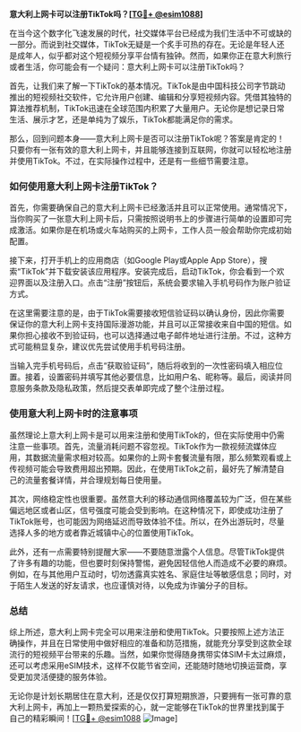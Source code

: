 **意大利上网卡可以注册TikTok吗？[[TG💪+ @esim1088](https://t.me/s/esim1088)]**

在当今这个数字化飞速发展的时代，社交媒体平台已经成为我们生活中不可或缺的一部分。而说到社交媒体，TikTok无疑是一个炙手可热的存在。无论是年轻人还是成年人，似乎都对这个短视频分享平台情有独钟。然而，如果你正在意大利旅行或者生活，你可能会有一个疑问：意大利上网卡可以注册TikTok吗？

首先，让我们来了解一下TikTok的基本情况。TikTok是由中国科技公司字节跳动推出的短视频社交软件，它允许用户创建、编辑和分享短视频内容。凭借其独特的算法推荐机制，TikTok迅速在全球范围内积累了大量用户。无论你是想记录日常生活、展示才艺，还是单纯为了娱乐，TikTok都能满足你的需求。

那么，回到问题本身——意大利上网卡是否可以注册TikTok呢？答案是肯定的！只要你有一张有效的意大利上网卡，并且能够连接到互联网，你就可以轻松地注册并使用TikTok。不过，在实际操作过程中，还是有一些细节需要注意。

### **如何使用意大利上网卡注册TikTok？**

首先，你需要确保自己的意大利上网卡已经激活并且可以正常使用。通常情况下，当你购买了一张意大利上网卡后，只需按照说明书上的步骤进行简单的设置即可完成激活。如果你是在机场或火车站购买的上网卡，工作人员一般会帮助你完成初始配置。

接下来，打开手机上的应用商店（如Google Play或Apple App Store），搜索“TikTok”并下载安装该应用程序。安装完成后，启动TikTok，你会看到一个欢迎界面以及注册入口。点击“注册”按钮后，系统会要求输入手机号码作为账户验证方式。

在这里需要注意的是，由于TikTok需要接收短信验证码以确认身份，因此你需要保证你的意大利上网卡支持国际漫游功能，并且可以正常接收来自中国的短信。如果你担心接收不到验证码，也可以选择通过电子邮件地址进行注册。不过，这种方式可能稍显复杂，建议优先尝试使用手机号码注册。

当输入完手机号码后，点击“获取验证码”，随后将收到的一次性密码填入相应位置。接着，设置密码并填写其他必要信息，比如用户名、昵称等。最后，阅读并同意服务条款及隐私政策，然后提交表单即完成了整个注册过程。

### **使用意大利上网卡时的注意事项**

虽然理论上意大利上网卡是可以用来注册和使用TikTok的，但在实际使用中仍需注意一些事项。首先，流量消耗问题不容忽视。TikTok作为一款视频流媒体应用，其数据流量需求相对较高。如果你的上网卡套餐流量有限，那么频繁观看或上传视频可能会导致费用超出预期。因此，在使用TikTok之前，最好先了解清楚自己的流量套餐详情，并合理规划每日使用量。

其次，网络稳定性也很重要。虽然意大利的移动通信网络覆盖较为广泛，但在某些偏远地区或者山区，信号强度可能会受到影响。在这种情况下，即使成功注册了TikTok账号，也可能因为网络延迟而导致体验不佳。所以，在外出游玩时，尽量选择人多的地方或者靠近城镇中心的位置使用TikTok。

此外，还有一点需要特别提醒大家——不要随意泄露个人信息。尽管TikTok提供了许多有趣的功能，但也要时刻保持警惕，避免因轻信他人而造成不必要的麻烦。例如，在与其他用户互动时，切勿透露真实姓名、家庭住址等敏感信息；同时，对于陌生人发送的好友请求，也应谨慎对待，以免成为诈骗分子的目标。

### **总结**

综上所述，意大利上网卡完全可以用来注册和使用TikTok。只要按照上述方法正确操作，并且在日常使用中做好相应的准备和防范措施，就能充分享受到这款全球流行的短视频平台带来的乐趣。当然，如果你觉得随身携带实体SIM卡太过麻烦，还可以考虑采用eSIM技术，这样不仅能节省空间，还能随时随地切换运营商，享受更加灵活便捷的服务体验。

无论你是计划长期居住在意大利，还是仅仅打算短期旅游，只要拥有一张可靠的意大利上网卡，再加上一颗热爱探索的心，就一定能够在TikTok的世界里找到属于自己的精彩瞬间！[[TG💪+ @esim1088](https://t.me/s/esim1088) ![Image](https://i.postimg.cc/4NQfJmqS/Snipaste-2025-05-13-00-14-12.png)]